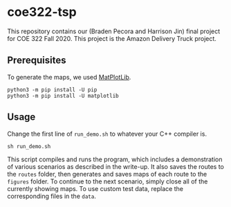 # coe322-tsp

This repository contains our (Braden Pecora and Harrison Jin) final project for COE 322 Fall 2020. This project is the Amazon Delivery Truck project.

## Prerequisites

To generate the maps, we used [MatPlotLib](https://matplotlib.org).

```
python3 -m pip install -U pip
python3 -m pip install -U matplotlib
```

## Usage

Change the first line of `run_demo.sh` to whatever your C++ compiler is.

```
sh run_demo.sh
```

This script compiles and runs the program, which includes a demonstration of various scenarios as described in the write-up. It also saves the routes to the `routes` folder, then generates and saves maps of each route to the `figures` folder. To continue to the next scenario, simply close all of the currently showing maps. To use custom test data, replace the corresponding files in the `data`.